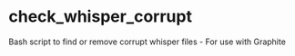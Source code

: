 check_whisper_corrupt
=====================

Bash script to find or remove corrupt whisper files - For use with Graphite
